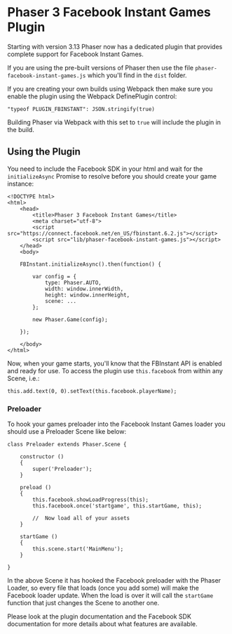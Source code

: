 Phaser 3 Facebook Instant Games Plugin
======================================

Starting with version 3.13 Phaser now has a dedicated plugin that provides complete support for Facebook Instant Games.

If you are using the pre-built versions of Phaser then use the file `phaser-facebook-instant-games.js` which you'll find in the `dist` folder.

If you are creating your own builds using Webpack then make sure you enable the plugin using the Webpack DefinePlugin control:

```
"typeof PLUGIN_FBINSTANT": JSON.stringify(true)
```

Building Phaser via Webpack with this set to `true` will include the plugin in the build.

## Using the Plugin

You need to include the Facebook SDK in your html and wait for the `initializeAsync` Promise to resolve before you should create your game instance:

```
<!DOCTYPE html>
<html>
    <head>
        <title>Phaser 3 Facebook Instant Games</title>
        <meta charset="utf-8">
        <script src="https://connect.facebook.net/en_US/fbinstant.6.2.js"></script>
        <script src="lib/phaser-facebook-instant-games.js"></script>
    </head>
    <body>

    FBInstant.initializeAsync().then(function() {

        var config = {
            type: Phaser.AUTO,
            width: window.innerWidth,
            height: window.innerHeight,
            scene: ...
        };

        new Phaser.Game(config);

    });

    </body>
</html>
```

Now, when your game starts, you'll know that the FBInstant API is enabled and ready for use. To access the plugin use `this.facebook` from within any Scene, i.e.:

```
this.add.text(0, 0).setText(this.facebook.playerName);
```

### Preloader

To hook your games preloader into the Facebook Instant Games loader you should use a Preloader Scene like below:

```
class Preloader extends Phaser.Scene {

    constructor ()
    {
        super('Preloader');
    }

    preload ()
    {
        this.facebook.showLoadProgress(this);
        this.facebook.once('startgame', this.startGame, this);

        //  Now load all of your assets
    }

    startGame ()
    {
        this.scene.start('MainMenu');
    }

}
```

In the above Scene it has hooked the Facebook preloader with the Phaser Loader, so every file that loads (once you add some) will make the Facebook loader update. When the load is over it will call the `startGame` function that just changes the Scene to another one.

Please look at the plugin documentation and the Facebook SDK documentation for more details about what features are available.
